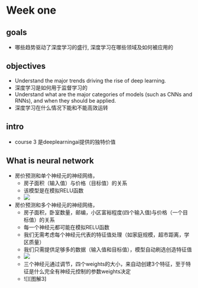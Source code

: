 # Week one

## goals
- 哪些趋势驱动了深度学习的盛行, 深度学习在哪些领域及如何被应用的

## objectives
- Understand the major trends driving the rise of deep learning.
- 深度学习是如何用于监督学习的
- Understand what are the major categories of models (such as CNNs and RNNs), and when they should be applied.
- 深度学习在什么情况下能和不能高效运转

## intro
- course 3 是deeplearningai提供的独特价值

## What is neural network
- 房价预测和单个神经元的神经网络，
	- 房子面积（输入值）与价格（目标值）的关系
	- 该模型是在模拟RELU函数
	- ![][图解1]
- 房价预测和多个神经元的神经网络，
	- 房子面积，卧室数量，邮编，小区富裕程度(四个输入值)与价格（一个目标值）的关系
	- 每一个神经元都可能在模拟RELU函数
	- 我们无需考虑每个神经元代表的特征值处理（如家庭规模，超市距离，学区质量）
	- 我们只需提供足够多的数据（输入值和目标值），模型自动刷选创造特征值
	- ![][图解2]
	- 三个神经元通过调节，四个weights的大小，来自动创建3个特征，至于特征是什么完全有神经元控制的参数weights决定   
	- ![][图解3]

[图解1]: https://lh3.googleusercontent.com/4PFbPtzypvkR7S0u_JID0BJAAPPVNz0GIJYmnAxfw8f0-33y_R-YyoPfFHJk2R5ZjQ6JSZV2V85qdfGzyMRxMzONBo_4Hjmm_S7ERKa081AQGeAmx6hV4YayVgyNCOU4FtAkKwcf8Zb2pN8ylC6-wHjtL4ApAFb9r-faa2ly1PUqvgJ47xiFppyUGX3pTSjm6-ino4Ivac3E2Yhmr_8Y3nRSI5cqaSQofoA195XKlGZkg5iPobThaOj8FE_0otm68hDegmVAFIdoBVn06-j6-1QIQQW10oEt7rUdRy0KpiEmvEWFQyjlDXUTImhBRoN2JQ4pFxu4VAiL7PQVTwKLZqXrx8yqFC921rsYr69LxjbtRagmbpUvJ-0QzO6AHzCnPdsQkHnS-z7dNDPrCyZf4J188HU2pDmajjoonV8lVSRxt-7esVpb6stLqe3FB1C1OANpUvGENIC5JmjSNST7StsdnL_o1uZIf-MrbimrZCYzBGgq7TjgomWehiM8LJ1tKpwde7r7QB82WrrqDHWAGs58gOr2hHP1vh3Rl-04HTI03cnmMerMQ6db2Bq3kGw2CUKdsMko87Y_0ZFAPjMnYLxhLMgChIhvOrr95NvGztJcxh9QM-8gMjMF=w1738-h928-no
[图解2]: https://lh3.googleusercontent.com/BglrkaFXAvK_mlj1uBFSDIeMV44Wp1DMF8ThsekgcRuVdI2-QwcYWqvYetrUYhcdcJv-hWZIDTBAI7oOP_3ZBh5YeWadWF7fhDubiUjYGemTeXC2lp1lN2p0qa9OFo0AoXkLwV9m37o0Powug9CAPJeW5FhIA7wm1HhBDpniN0F8N7h-WL2jvDczrRt_q9VjxnD3IxoSnBxFhzaxR1aPP9DaB_t1ZwwrV47lzQbZ4oIjYszxzjcg5e02hgAcvHT35AY-x3h0tVLuCoITcTaG5jtiBAZAurillWqfOHTOACXj9lC5hgHW4iQSd574ahJF1DzOoZm4849BZHFZacMShZbynOzo0w3-aXNoMrJddjlzv2JecTtlJfxOhBmu0YF_CyX98tlShfd1xAak67HMcsMmKBpIaErWLrnrmWCAQbN0uQANxSOWdGrYuOGnCKBMgP9acD6mkgA3VFFY3NjVHhQyGvlQuvto-QFlzTaTg9u4DQol2kZz4wXLMryetXgQpNIkRtvAdUdYVGF3H-e9KNR5WvCGbBx5RVU7HCQSpJk7WHSI0AFp45FgXKcn1ZE6UPn43eHhmSSecjuVLemMaF8etUYwkJzlG-nmzBv8Obp5eWfD56dzit3O=w1478-h860-no
